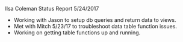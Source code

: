 Ilsa Coleman
Status Report
5/24/2017

- Working with Jason to setup db queries and return data to views.
- Met with Mitch 5/23/17 to troubleshoot data table function issues.
- Working on getting table functions up and running.

    